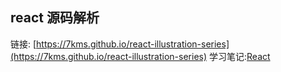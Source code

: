 ## react 源码解析
链接: [https://7kms.github.io/react-illustration-series](https://7kms.github.io/react-illustration-series)
学习笔记:[React](./react.md)


